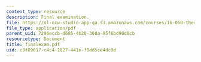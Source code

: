 ```yaml
---
content_type: resource
description: Final examination.
file: https://ol-ocw-studio-app-qa.s3.amazonaws.com/courses/16-050-thermal-energy-fall-2002/c3f89617c4c41827441ef8dd5ce4dc9d_finalexam.pdf
file_type: application/pdf
parent_uid: 7296eccb-d685-4b20-360a-95f6bd90d0cb
resourcetype: Document
title: finalexam.pdf
uid: c3f89617-c4c4-1827-441e-f8dd5ce4dc9d
---
```

